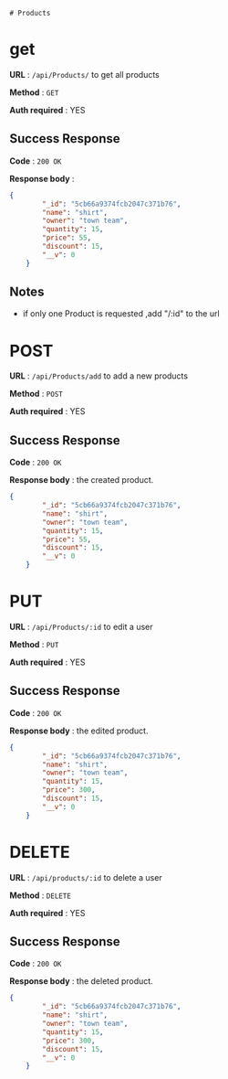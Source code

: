     # Products

# get

**URL** : `/api/Products/` to get all products

**Method** : `GET`

**Auth required** : YES

## Success Response

**Code** : `200 OK`

**Response body** :

```json
{
        "_id": "5cb66a9374fcb2047c371b76",
        "name": "shirt",
        "owner": "town team",
        "quantity": 15,
        "price": 55,
        "discount": 15,
        "__v": 0
    }
```


## Notes

* if only one Product is requested ,add "/:id" to the url



# POST 

**URL** : `/api/Products/add` to add a new products

**Method** : `POST`

**Auth required** : YES

## Success Response

**Code** : `200 OK`

**Response body** :
the created product.

```json
{
        "_id": "5cb66a9374fcb2047c371b76",
        "name": "shirt",
        "owner": "town team",
        "quantity": 15,
        "price": 55,
        "discount": 15,
        "__v": 0
    }
```
# PUT 

**URL** : `/api/Products/:id` to edit a user

**Method** : `PUT`

**Auth required** : YES

## Success Response

**Code** : `200 OK`

**Response body** :
the edited product.

```json
{
        "_id": "5cb66a9374fcb2047c371b76",
        "name": "shirt",
        "owner": "town team",
        "quantity": 15,
        "price": 300,
        "discount": 15,
        "__v": 0
    }
```

# DELETE 

**URL** : `/api/products/:id` to delete a user

**Method** : `DELETE`

**Auth required** : YES

## Success Response

**Code** : `200 OK`

**Response body** :
the deleted product.

```json
{
        "_id": "5cb66a9374fcb2047c371b76",
        "name": "shirt",
        "owner": "town team",
        "quantity": 15,
        "price": 300,
        "discount": 15,
        "__v": 0
    }
```










